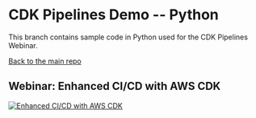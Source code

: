 # CDK Pipelines Demo -- Python

This branch contains sample code in Python used for the
CDK Pipelines Webinar.

[Back to the main repo](https://github.com/aws-samples/cdk-pipelines-demo)

## Webinar: Enhanced CI/CD with AWS CDK

[![Enhanced CI/CD with AWS CDK](http://img.youtube.com/vi/1ps0Wh19MHQ/0.jpg)](https://www.youtube.com/watch?v=1ps0Wh19MHQ)
